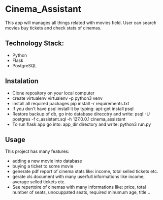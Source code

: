 # Cinema_Assistant
This app will manages all things related with movies field. User can search movies buy tickets and check stats of cinemas.

## Technology Stack:
* Python
* Flask
* PostgreSQL

## Instalation 
* Clone repository on your local computer
* create virtualenv   virtualenv -p python3 venv 
* install all required packages pip install -r requirements.txt
* If you don't have psql install it by typing: 
apt-get install psql
* Restore backup of db, go into database direcotry and write: psql -U postgres -f c_assistant.sql -h 127.0.0.1 cinema_assistant 
* To run flask app go into: app_dir directory and write: python3 run.py

## Usage
This project has many features: 
* adding a new movie into database 
* buying a ticket to some movie
* generate pdf report of cinema stats like: income, total selled tickets etc.
* gerate xls document with many userfull informations like income, average selled tickets etc. 
* See repertoire of cinemas with many informations like: price, total number of seats, unocuppated seats, required minumum age, title ..
